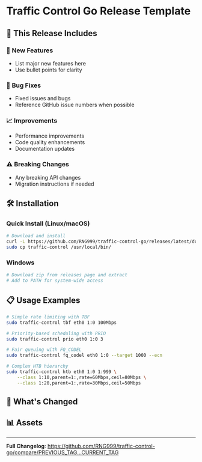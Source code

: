 # Traffic Control Go Release Template

## 🎯 **This Release Includes**

### 🚀 **New Features**
- List major new features here
- Use bullet points for clarity

### 🐛 **Bug Fixes**
- Fixed issues and bugs
- Reference GitHub issue numbers when possible

### 📈 **Improvements**
- Performance improvements
- Code quality enhancements
- Documentation updates

### ⚠️ **Breaking Changes**
- Any breaking API changes
- Migration instructions if needed

## 🛠️ **Installation**

### Quick Install (Linux/macOS)
```bash
# Download and install
curl -L https://github.com/RNG999/traffic-control-go/releases/latest/download/traffic-control-go_linux_amd64.tar.gz | tar -xz
sudo cp traffic-control /usr/local/bin/
```

### Windows
```powershell
# Download zip from releases page and extract
# Add to PATH for system-wide access
```

## 📋 **Usage Examples**

```bash
# Simple rate limiting with TBF
sudo traffic-control tbf eth0 1:0 100Mbps

# Priority-based scheduling with PRIO
sudo traffic-control prio eth0 1:0 3

# Fair queuing with FQ_CODEL
sudo traffic-control fq_codel eth0 1:0 --target 1000 --ecn

# Complex HTB hierarchy
sudo traffic-control htb eth0 1:0 1:999 \
    --class 1:10,parent=1:,rate=60Mbps,ceil=80Mbps \
    --class 1:20,parent=1:,rate=30Mbps,ceil=50Mbps
```

## 🔧 **What's Changed**
<!-- This will be automatically filled by GoReleaser -->

## 📊 **Assets**
<!-- GoReleaser will automatically attach build artifacts -->

---

**Full Changelog**: https://github.com/RNG999/traffic-control-go/compare/PREVIOUS_TAG...CURRENT_TAG